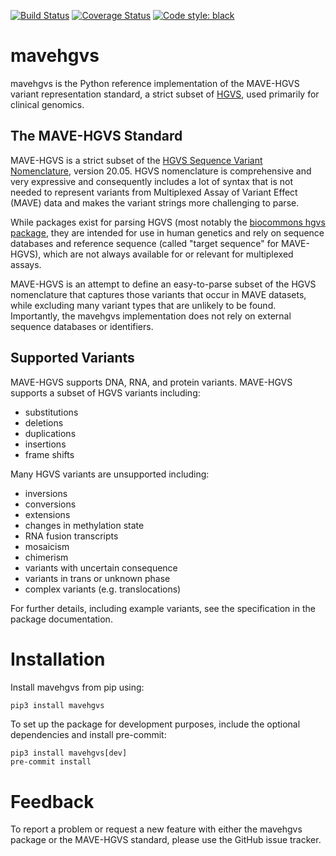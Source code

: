 [![Build Status](https://travis-ci.com/VariantEffect/mavehgvs.svg?branch=main)](https://travis-ci.com/VariantEffect/mavehgvs)
[![Coverage Status](https://coveralls.io/repos/github/VariantEffect/mavehgvs/badge.svg?branch=main)](https://coveralls.io/github/VariantEffect/mavehgvs?branch=main)
[![Code style: black](https://img.shields.io/badge/code%20style-black-000000.svg)](https://github.com/psf/black)

# mavehgvs
mavehgvs is the Python reference implementation of the MAVE-HGVS variant representation standard,
a strict subset of [HGVS](http://varnomen.hgvs.org/), used primarily for clinical genomics.

## The MAVE-HGVS Standard
MAVE-HGVS is a strict subset of the [HGVS Sequence Variant Nomenclature](https://varnomen.hgvs.org/), version 20.05.
HGVS nomenclature is comprehensive and very expressive and consequently includes a lot of syntax that is not needed to
represent variants from Multiplexed Assay of Variant Effect (MAVE) data and makes the variant strings more challenging
to parse.

While packages exist for parsing HGVS (most notably the
[biocommons hgvs package](https://github.com/biocommons/hgvs/), they are intended for use in human genetics and
rely on sequence databases and reference sequence (called "target sequence" for MAVE-HGVS), which are not always
available for or relevant for multiplexed assays.

MAVE-HGVS is an attempt to define an easy-to-parse subset of the HGVS nomenclature that captures those variants that
occur in MAVE datasets, while excluding many variant types that are unlikely to be found. Importantly, the
mavehgvs implementation does not rely on external sequence databases or identifiers.

## Supported Variants
MAVE-HGVS supports DNA, RNA, and protein variants.
MAVE-HGVS supports a subset of HGVS variants including:

* substitutions
* deletions
* duplications
* insertions
* frame shifts

Many HGVS variants are unsupported including:

* inversions
* conversions
* extensions
* changes in methylation state
* RNA fusion transcripts
* mosaicism
* chimerism
* variants with uncertain consequence
* variants in trans or unknown phase
* complex variants (e.g. translocations)

For further details, including example variants, see the specification in the package documentation.

# Installation
Install mavehgvs from pip using:

```bash
pip3 install mavehgvs
```

To set up the package for development purposes, include the optional dependencies and
install pre-commit:

    pip3 install mavehgvs[dev]
    pre-commit install

# Feedback
To report a problem or request a new feature with either the mavehgvs package or the MAVE-HGVS standard,
please use the GitHub issue tracker.
